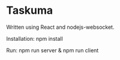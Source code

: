 # Taskuma

Written using React and nodejs-websocket.

Installation:
npm install

Run:
npm run server &
npm run client
